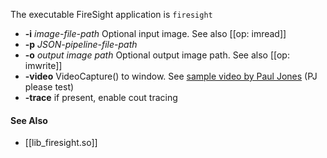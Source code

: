 The executable FireSight application is `firesight`

* **-i** _image-file-path_ Optional input image. See also [[op: imread]]
* **-p** _JSON-pipeline-file-path_
* **-o** _output image path_ Optional output image path. See also [[op: imwrite]]
* **-video** VideoCapture() to window. See [sample video by Paul Jones](https://www.youtube.com/watch?v=Hzi3dY2WU0k) (PJ please test)
* **-trace** if present, enable cout tracing

#### See Also
* [[lib_firesight.so]]